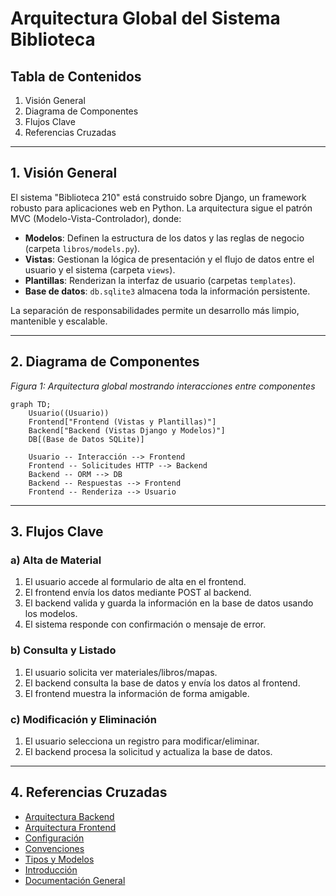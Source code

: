 # Arquitectura Global del Sistema Biblioteca

## Tabla de Contenidos
1. Visión General
2. Diagrama de Componentes
3. Flujos Clave
4. Referencias Cruzadas

---

## 1. Visión General

El sistema "Biblioteca 210" está construido sobre Django, un framework robusto para aplicaciones web en Python. La arquitectura sigue el patrón MVC (Modelo-Vista-Controlador), donde:
- **Modelos**: Definen la estructura de los datos y las reglas de negocio (carpeta `libros/models.py`).
- **Vistas**: Gestionan la lógica de presentación y el flujo de datos entre el usuario y el sistema (carpeta `views`).
- **Plantillas**: Renderizan la interfaz de usuario (carpetas `templates`).
- **Base de datos**: `db.sqlite3` almacena toda la información persistente.

La separación de responsabilidades permite un desarrollo más limpio, mantenible y escalable.

---

## 2. Diagrama de Componentes

*Figura 1: Arquitectura global mostrando interacciones entre componentes*

```mermaid
graph TD;
    Usuario((Usuario))
    Frontend["Frontend (Vistas y Plantillas)"]
    Backend["Backend (Vistas Django y Modelos)"]
    DB[(Base de Datos SQLite)]

    Usuario -- Interacción --> Frontend
    Frontend -- Solicitudes HTTP --> Backend
    Backend -- ORM --> DB
    Backend -- Respuestas --> Frontend
    Frontend -- Renderiza --> Usuario
```

---

## 3. Flujos Clave

### a) Alta de Material
1. El usuario accede al formulario de alta en el frontend.
2. El frontend envía los datos mediante POST al backend.
3. El backend valida y guarda la información en la base de datos usando los modelos.
4. El sistema responde con confirmación o mensaje de error.

### b) Consulta y Listado
1. El usuario solicita ver materiales/libros/mapas.
2. El backend consulta la base de datos y envía los datos al frontend.
3. El frontend muestra la información de forma amigable.

### c) Modificación y Eliminación
1. El usuario selecciona un registro para modificar/eliminar.
2. El backend procesa la solicitud y actualiza la base de datos.

---

## 4. Referencias Cruzadas

- [Arquitectura Backend](./Arquitectura_Backend.md)
- [Arquitectura Frontend](./Arquitectura_Frontend.md)
- [Configuración](./Configuracion.md)
- [Convenciones](./Convenciones.md)
- [Tipos y Modelos](./Tipos.md)
- [Introducción](./Introduccion.md)
- [Documentación General](./Documentacion_General.md)

